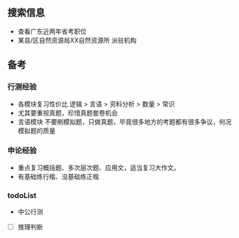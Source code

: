 ## 搜索信息
+ 查看广东近两年省考职位
+ 某县/区自然资源局XX自然资源所 派驻机构



## 备考
### 行测经验
+ 各模块复习性价比 逻辑 > 言语 > 资料分析 > 数量 > 常识
+ 尤其要重视真题，珍惜真题套卷机会
+ 言语模块 不要刷模拟题，只做真题，毕竟很多地方的考题都有很多争议，何况模拟题的质量

### 申论经验
+ 重点复习概括题、多次层次题、应用文，适当复习大作文。
+ 有基础练行楷、没基础练正楷

### todoList
+ 中公行测 
- [ ] 推理判断